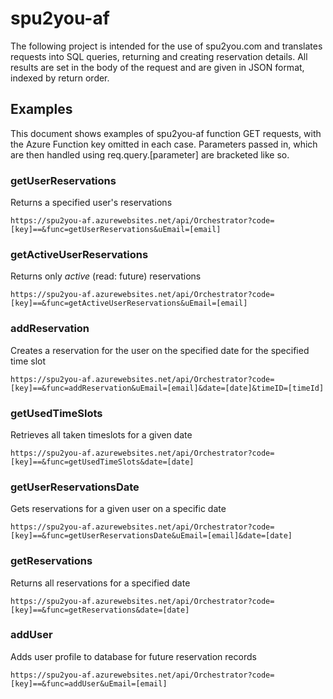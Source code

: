 # spu2you-af

The following project is intended for the use of spu2you.com and translates requests into SQL queries, returning 
and creating reservation details. All results are set in the body of the request and are given in JSON format, indexed 
by return order. 

## Examples

This document shows examples of spu2you-af function GET requests, with the Azure Function key omitted in each case. 
Parameters passed in, which are then handled using req.query.[parameter] are bracketed like so. 

### getUserReservations
Returns a specified user's reservations
```
https://spu2you-af.azurewebsites.net/api/Orchestrator?code=[key]==&func=getUserReservations&uEmail=[email]
```

### getActiveUserReservations
Returns only *active* (read: future) reservations 
```
https://spu2you-af.azurewebsites.net/api/Orchestrator?code=[key]==&func=getActiveUserReservations&uEmail=[email]
```

### addReservation
Creates a reservation for the user on the specified date for the specified time slot 
```
https://spu2you-af.azurewebsites.net/api/Orchestrator?code=[key]==&func=addReservation&uEmail=[email]&date=[date]&timeID=[timeId]
```

### getUsedTimeSlots
Retrieves all taken timeslots for a given date 
```
https://spu2you-af.azurewebsites.net/api/Orchestrator?code=[key]==&func=getUsedTimeSlots&date=[date]
```

### getUserReservationsDate
Gets reservations for a given user on a specific date
```
https://spu2you-af.azurewebsites.net/api/Orchestrator?code=[key]==&func=getUserReservationsDate&uEmail=[email]&date=[date]
```

### getReservations
Returns all reservations for a specified date
```
https://spu2you-af.azurewebsites.net/api/Orchestrator?code=[key]==&func=getReservations&date=[date]
```

### addUser
Adds user profile to database for future reservation records
```
https://spu2you-af.azurewebsites.net/api/Orchestrator?code=[key]==&func=addUser&uEmail=[email]
```

